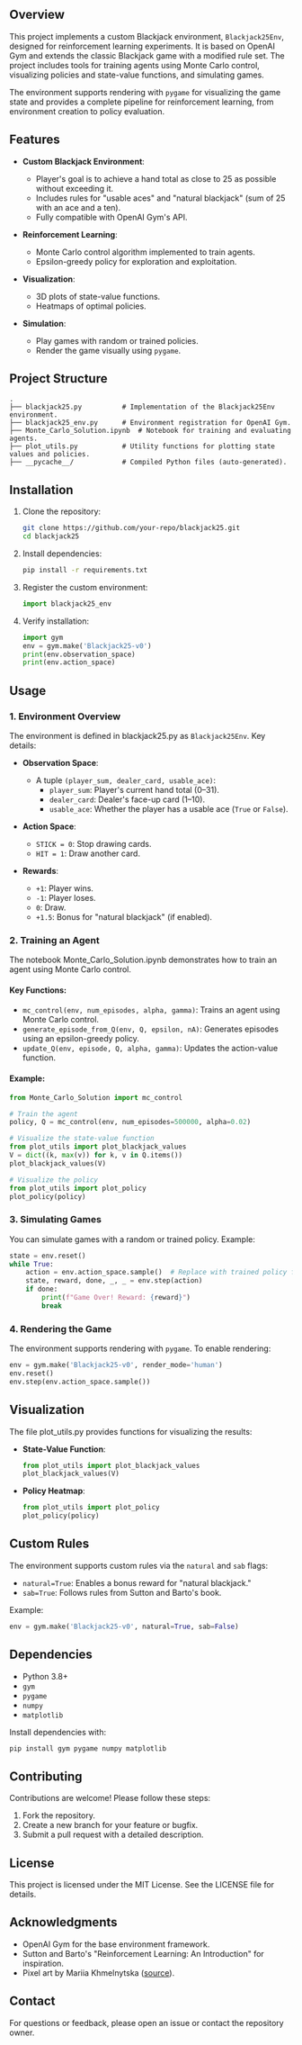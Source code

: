 ## Overview

This project implements a custom Blackjack environment, `Blackjack25Env`, designed for reinforcement learning experiments. It is based on OpenAI Gym and extends the classic Blackjack game with a modified rule set. The project includes tools for training agents using Monte Carlo control, visualizing policies and state-value functions, and simulating games.

The environment supports rendering with `pygame` for visualizing the game state and provides a complete pipeline for reinforcement learning, from environment creation to policy evaluation.



## Features

- **Custom Blackjack Environment**:
  - Player's goal is to achieve a hand total as close to 25 as possible without exceeding it.
  - Includes rules for "usable aces" and "natural blackjack" (sum of 25 with an ace and a ten).
  - Fully compatible with OpenAI Gym's API.

- **Reinforcement Learning**:
  - Monte Carlo control algorithm implemented to train agents.
  - Epsilon-greedy policy for exploration and exploitation.

- **Visualization**:
  - 3D plots of state-value functions.
  - Heatmaps of optimal policies.

- **Simulation**:
  - Play games with random or trained policies.
  - Render the game visually using `pygame`.



## Project Structure

```
.
├── blackjack25.py          # Implementation of the Blackjack25Env environment.
├── blackjack25_env.py      # Environment registration for OpenAI Gym.
├── Monte_Carlo_Solution.ipynb  # Notebook for training and evaluating agents.
├── plot_utils.py           # Utility functions for plotting state values and policies.
├── __pycache__/            # Compiled Python files (auto-generated).
```



## Installation

1. Clone the repository:
   ```bash
   git clone https://github.com/your-repo/blackjack25.git
   cd blackjack25
   ```

2. Install dependencies:
   ```bash
   pip install -r requirements.txt
   ```

3. Register the custom environment:
   ```python
   import blackjack25_env
   ```

4. Verify installation:
   ```python
   import gym
   env = gym.make('Blackjack25-v0')
   print(env.observation_space)
   print(env.action_space)
   ```



## Usage

### 1. **Environment Overview**

The environment is defined in blackjack25.py as `Blackjack25Env`. Key details:

- **Observation Space**:
  - A tuple `(player_sum, dealer_card, usable_ace)`:
    - `player_sum`: Player's current hand total (0–31).
    - `dealer_card`: Dealer's face-up card (1–10).
    - `usable_ace`: Whether the player has a usable ace (`True` or `False`).

- **Action Space**:
  - `STICK = 0`: Stop drawing cards.
  - `HIT = 1`: Draw another card.

- **Rewards**:
  - `+1`: Player wins.
  - `-1`: Player loses.
  - `0`: Draw.
  - `+1.5`: Bonus for "natural blackjack" (if enabled).

### 2. **Training an Agent**

The notebook Monte_Carlo_Solution.ipynb demonstrates how to train an agent using Monte Carlo control.

#### Key Functions:
- `mc_control(env, num_episodes, alpha, gamma)`: Trains an agent using Monte Carlo control.
- `generate_episode_from_Q(env, Q, epsilon, nA)`: Generates episodes using an epsilon-greedy policy.
- `update_Q(env, episode, Q, alpha, gamma)`: Updates the action-value function.

#### Example:
```python
from Monte_Carlo_Solution import mc_control

# Train the agent
policy, Q = mc_control(env, num_episodes=500000, alpha=0.02)

# Visualize the state-value function
from plot_utils import plot_blackjack_values
V = dict((k, max(v)) for k, v in Q.items())
plot_blackjack_values(V)

# Visualize the policy
from plot_utils import plot_policy
plot_policy(policy)
```

### 3. **Simulating Games**

You can simulate games with a random or trained policy. Example:
```python
state = env.reset()
while True:
    action = env.action_space.sample()  # Replace with trained policy for optimal play
    state, reward, done, _, _ = env.step(action)
    if done:
        print(f"Game Over! Reward: {reward}")
        break
```

### 4. **Rendering the Game**

The environment supports rendering with `pygame`. To enable rendering:
```python
env = gym.make('Blackjack25-v0', render_mode='human')
env.reset()
env.step(env.action_space.sample())
```



## Visualization

The file plot_utils.py provides functions for visualizing the results:

- **State-Value Function**:
  ```python
  from plot_utils import plot_blackjack_values
  plot_blackjack_values(V)
  ```

- **Policy Heatmap**:
  ```python
  from plot_utils import plot_policy
  plot_policy(policy)
  ```



## Custom Rules

The environment supports custom rules via the `natural` and `sab` flags:

- `natural=True`: Enables a bonus reward for "natural blackjack."
- `sab=True`: Follows rules from Sutton and Barto's book.

Example:
```python
env = gym.make('Blackjack25-v0', natural=True, sab=False)
```



## Dependencies

- Python 3.8+
- `gym`
- `pygame`
- `numpy`
- `matplotlib`

Install dependencies with:
```bash
pip install gym pygame numpy matplotlib
```



## Contributing

Contributions are welcome! Please follow these steps:

1. Fork the repository.
2. Create a new branch for your feature or bugfix.
3. Submit a pull request with a detailed description.



## License

This project is licensed under the MIT License. See the LICENSE file for details.



## Acknowledgments

- OpenAI Gym for the base environment framework.
- Sutton and Barto's "Reinforcement Learning: An Introduction" for inspiration.
- Pixel art by Mariia Khmelnytska ([source](https://www.123rf.com/photo_104453049_stock-vector-pixel-art-playing-cards-standart-deck-vector-set.html)).



## Contact

For questions or feedback, please open an issue or contact the repository owner.